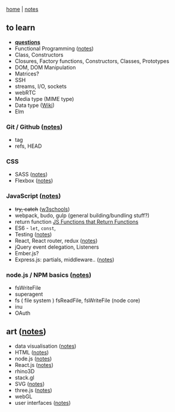 [home](README.md) | [notes](notes/notes.md)

## to learn

- **[questions](questions.md)**
- Functional Programming ([notes](notes/functional.md))
- Class, Constructors
- Closures, Factory functions, Constructors, Classes, Prototypes
- DOM, DOM Manipulation
- Matrices?
- SSH
- streams, I/O, sockets
- webRTC
- Media type (MIME type)
- Data type ([Wiki](https://en.wikipedia.org/wiki/Data_type))
- Elm

### Git / Github  ([notes](notes/git-github.md))
- tag
- refs, HEAD

### CSS
- SASS ([notes](notes/CSS/SASS.md))
- Flexbox ([notes](notes/CSS/flexbox.md))

### JavaScript ([notes](notes/javascript/notes.md))
- ~~try, catch~~ ([w3schools](http://www.w3schools.com/js/js_errors.asp))
- webpack, budo, gulp (general building/bundling stuff?)
- return function [JS Functions that Return Functions](https://davidwalsh.name/javascript-functions)
- ES6 - `let`, `const`,
- Testing ([notes](notes/testing.md))
- React, React router, redux ([notes](notes/react/react.md))
- jQuery event delegation, Listeners
- Ember.js?
- Express.js:  partials, middleware.. ([notes](notes/javascript/express.md))

### node.js / NPM basics ([notes](notes/javascript/node.md))
- fsWriteFile
- superagent
- fs ( file system ) fsReadFile, fsWriteFile (node core)
- inu
- OAuth


## art ([notes](notes/art.md))
- data visualisation ([notes](notes/dataVisualisation.md))
- HTML ([notes](notes/HTML/HTML.md))
- node.js ([notes](notes/javascript/node.md))
- React.js ([notes](notes/react/react.md))
- rhino3D
- stack.gl
- SVG ([notes](notes/HTML/SVG.md))
- three.js ([notes](notes/javascript/node.md))
- webGL
- user interfaces ([notes](notes/UI.md))
